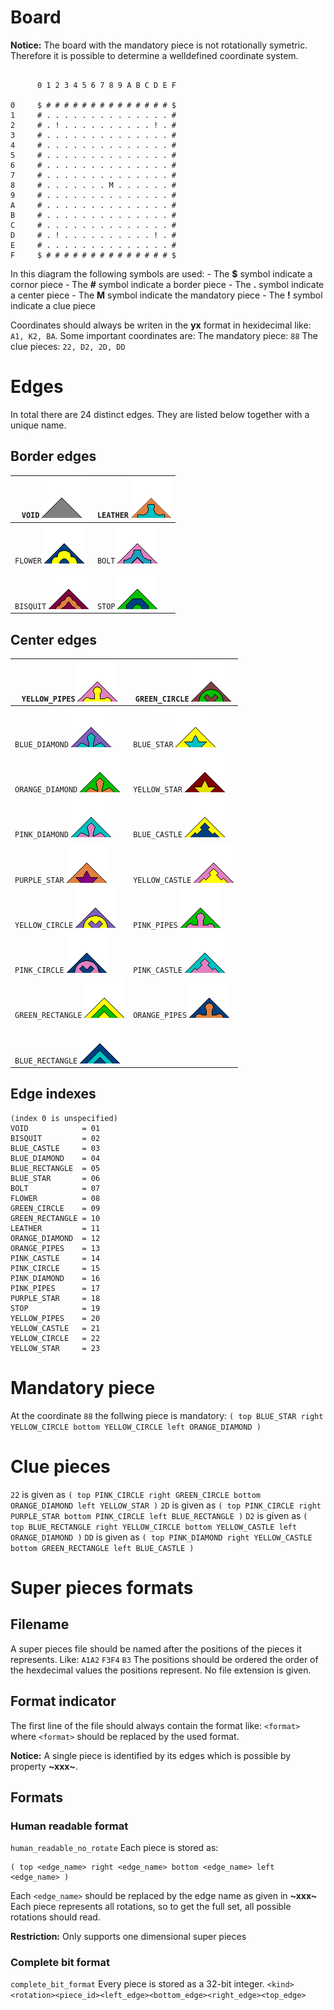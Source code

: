 # Board

**Notice:** The board with the mandatory piece is not rotationally symetric. Therefore it is possible to determine a welldefined  coordinate system.

```

      0 1 2 3 4 5 6 7 8 9 A B C D E F

0     $ # # # # # # # # # # # # # # $
1     # . . . . . . . . . . . . . . #
2     # . ! . . . . . . . . . . ! . #
3     # . . . . . . . . . . . . . . #
4     # . . . . . . . . . . . . . . #
5     # . . . . . . . . . . . . . . #
6     # . . . . . . . . . . . . . . #
7     # . . . . . . . . . . . . . . #
8     # . . . . . . . M . . . . . . #
9     # . . . . . . . . . . . . . . #
A     # . . . . . . . . . . . . . . #
B     # . . . . . . . . . . . . . . #
C     # . . . . . . . . . . . . . . #
D     # . ! . . . . . . . . . . ! . #
E     # . . . . . . . . . . . . . . #
F     $ # # # # # # # # # # # # # # $

```

In this diagram the following symbols are used:
	-  The **$** symbol indicate a cornor piece
	-  The **#** symbol indicate a border piece
	-  The **.** symbol indicate a center piece
	-  The **M** symbol indicate the mandatory piece
	-  The **!** symbol indicate a clue piece

Coordinates should always be writen in the **yx** format in hexidecimal like: `A1, K2, BA`.
Some important coordinates are:
The mandatory piece: `88`
The clue pieces: `22, D2, 2D, DD`

# Edges
In total there are 24 distinct edges. They are listed below together with a unique name.

## Border edges
| `VOID` ![img](./pieces_images/VOID.bmp)       | `LEATHER` ![img](./pieces_images/LEATHER.bmp) |
| --------------------------------------------- | --------------------------------------------- |
| `FLOWER` ![img](./pieces_images/FLOWER.bmp)   | `BOLT` ![img](./pieces_images/BOLT.bmp)       |
| `BISQUIT` ![img](./pieces_images/BISQUIT.bmp) | `STOP` ![img](./pieces_images/STOP.bmp)       |

## Center edges
| `YELLOW_PIPES` ![img](./pieces_images/YELLOW_PIPES.bmp)       | `GREEN_CIRCLE` ![img](./pieces_images/GREEN_CIRCLE.bmp)   |
| ------------------------------------------------------------- | --------------------------------------------------------- |
| `BLUE_DIAMOND` ![img](./pieces_images/BLUE_DIAMOND.bmp)       | `BLUE_STAR` ![img](./pieces_images/BLUE_STAR.bmp)         |
| `ORANGE_DIAMOND` ![img](./pieces_images/ORANGE_DIAMOND.bmp)   | `YELLOW_STAR` ![img](./pieces_images/YELLOW_STAR.bmp)     |
| `PINK_DIAMOND` ![img](./pieces_images/PINK_DIAMOND.bmp)       | `BLUE_CASTLE` ![img](./pieces_images/BLUE_CASTLE.bmp)     |
| `PURPLE_STAR` ![img](./pieces_images/PURPLE_STAR.bmp)         | `YELLOW_CASTLE` ![img](./pieces_images/YELLOW_CASTLE.bmp) |
| `YELLOW_CIRCLE` ![img](./pieces_images/YELLOW_CIRCLE.bmp)     | `PINK_PIPES` ![img](./pieces_images/PINK_PIPES.bmp)       |
| `PINK_CIRCLE` ![img](./pieces_images/PINK_CIRCLE.bmp)         | `PINK_CASTLE` ![img](./pieces_images/PINK_CASTLE.bmp)     |
| `GREEN_RECTANGLE` ![img](./pieces_images/GREEN_RECTANGLE.bmp) | `ORANGE_PIPES` ![img](./pieces_images/ORANGE_PIPES.bmp)   |
| `BLUE_RECTANGLE` ![img](./pieces_images/BLUE_RECTANGLE.bmp)   |                                                           |

## Edge indexes
```
(index 0 is unspecified)
VOID            = 01 
BISQUIT         = 02 
BLUE_CASTLE     = 03 
BLUE_DIAMOND    = 04 
BLUE_RECTANGLE  = 05 
BLUE_STAR       = 06 
BOLT            = 07 
FLOWER          = 08 
GREEN_CIRCLE    = 09 
GREEN_RECTANGLE = 10 
LEATHER         = 11 
ORANGE_DIAMOND  = 12 
ORANGE_PIPES    = 13 
PINK_CASTLE     = 14 
PINK_CIRCLE     = 15 
PINK_DIAMOND    = 16 
PINK_PIPES      = 17 
PURPLE_STAR     = 18 
STOP            = 19 
YELLOW_PIPES    = 20 
YELLOW_CASTLE   = 21 
YELLOW_CIRCLE   = 22 
YELLOW_STAR     = 23 
```

# Mandatory piece
At the coordinate `88` the follwing piece is mandatory: `( top BLUE_STAR right YELLOW_CIRCLE bottom YELLOW_CIRCLE left ORANGE_DIAMOND )`

# Clue pieces
`22` is given as `( top PINK_CIRCLE right GREEN_CIRCLE bottom ORANGE_DIAMOND left YELLOW_STAR )`
`2D` is given as `( top PINK_CIRCLE right PURPLE_STAR bottom PINK_CIRCLE left BLUE_RECTANGLE )`
`D2` is given as `( top BLUE_RECTANGLE right YELLOW_CIRCLE bottom YELLOW_CASTLE left ORANGE_DIAMOND )`
`DD` is given as `( top PINK_DIAMOND right YELLOW_CASTLE bottom GREEN_RECTANGLE left BLUE_CASTLE )`

# Super pieces formats

## Filename
A super pieces file should be named after the positions of the pieces it represents. Like:
`A1A2` `F3F4` `B3`
The positions should be ordered the order of the hexdecimal values the positions represent. No file extension is given.

## Format indicator
The first line of the file should always contain the format like:
``<format>`` where `<format>` should be replaced by the used format.

**Notice:** A single piece is identified by its edges which is possible by property **~xxx~**.

## Formats

### Human readable format
``human_readable_no_rotate``
Each piece is stored as: 
```
( top <edge_name> right <edge_name> bottom <edge_name> left <edge_name> )
```
Each `<edge_name>` should be replaced by the edge name as given in **~xxx~**
Each piece represents all rotations, so to get the full set, all possible rotations should read.

**Restriction:** Only supports one dimensional super pieces

### Complete bit format
``complete_bit_format``
Every piece is stored as a 32-bit integer. 
`<kind><rotation><piece_id><left_edge><bottom_edge><right_edge><top_edge>`







